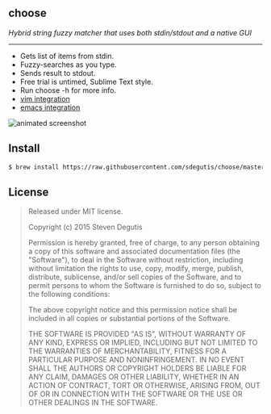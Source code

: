 choose
------

*Hybrid string fuzzy matcher that uses both stdin/stdout and a native GUI*

---

- Gets list of items from stdin.
- Fuzzy-searches as you type.
- Sends result to stdout.
- Free trial is untimed, Sublime Text style.
- Run choose -h for more info.
- [vim integration](./choose.vim)
- [emacs integration](./choose.el)

![animated screenshot](https://raw.githubusercontent.com/sdegutis/choose/master/sshot/anim.gif)

## Install

~~~bash
$ brew install https://raw.githubusercontent.com/sdegutis/choose/master/choose.rb
~~~

## License

> Released under MIT license.
>
> Copyright (c) 2015 Steven Degutis
>
> Permission is hereby granted, free of charge, to any person obtaining a copy
> of this software and associated documentation files (the "Software"), to deal
> in the Software without restriction, including without limitation the rights
> to use, copy, modify, merge, publish, distribute, sublicense, and/or sell
> copies of the Software, and to permit persons to whom the Software is
> furnished to do so, subject to the following conditions:
>
> The above copyright notice and this permission notice shall be included in
> all copies or substantial portions of the Software.
>
> THE SOFTWARE IS PROVIDED "AS IS", WITHOUT WARRANTY OF ANY KIND, EXPRESS OR
> IMPLIED, INCLUDING BUT NOT LIMITED TO THE WARRANTIES OF MERCHANTABILITY,
> FITNESS FOR A PARTICULAR PURPOSE AND NONINFRINGEMENT. IN NO EVENT SHALL THE
> AUTHORS OR COPYRIGHT HOLDERS BE LIABLE FOR ANY CLAIM, DAMAGES OR OTHER
> LIABILITY, WHETHER IN AN ACTION OF CONTRACT, TORT OR OTHERWISE, ARISING FROM,
> OUT OF OR IN CONNECTION WITH THE SOFTWARE OR THE USE OR OTHER DEALINGS IN
> THE SOFTWARE.
